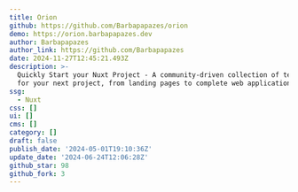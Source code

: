 ```yaml
---
title: Orion
github: https://github.com/Barbapapazes/orion
demo: https://orion.barbapapazes.dev
author: Barbapapazes
author_link: https://github.com/Barbapapazes
date: 2024-11-27T12:45:21.493Z
description: >-
  Quickly Start your Nuxt Project - A community-driven collection of templates
  for your next project, from landing pages to complete web applications.
ssg:
  - Nuxt
css: []
ui: []
cms: []
category: []
draft: false
publish_date: '2024-05-01T19:10:36Z'
update_date: '2024-06-24T12:06:28Z'
github_star: 98
github_fork: 3
---
```

